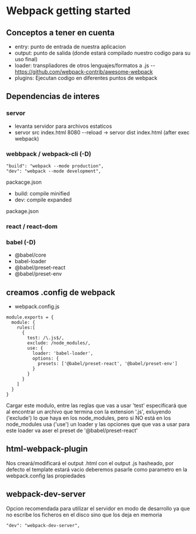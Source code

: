 <!-- # npm init -y
- creará el páckage.json -->

# Webpack getting started

## Conceptos a tener en cuenta

- entry: punto de entrada de nuestra aplicacion
- output: punto de salida (donde estará compilado nuestro codigo para su uso final)
- loader: transpliadores de otros lenguajes/formatos a .js
  -- https://github.com/webpack-contrib/awesome-webpack
- plugins: Ejecutan codigo en diferentes puntos de webpack

## Dependencias de interes

### servor

- levanta servidor para archivos estaticos
- servor src index.html 8080 --reload -> servor dist index.html (after exec webpack)

### webbpack / webpack-cli (-D)

```
"build": "webpack --mode production",
"dev": "webpack --mode development",
```

packacge.json

- build: compile minified
- dev: compile expanded

package.json

### react / react-dom

### babel (-D)

- @babel/core
- babel-loader
- @babel/preset-react
- @babel/preset-env

## creamos .config de webpack

- webpack.config.js

```
module.exports = {
  module: {
    rules:[
      {
        test: /\.js$/,
        exclude: /node_modules/,
        use: {
          loader: 'babel-loader',
          options: {
            presets: ['@babel/preset-react', '@babel/preset-env']
          }
        }
      }
    ]
  }
}
```

Cargar este modulo, entre las reglas que vas a usar 'test' especificará que al encontrar un archivo que termina con la extension '.js', exluyendo ('exclude') lo que haya en los node_modules, pero si NO está en los node_modules usa ('use') un loader y las opciones que que vas a usar para este loader va aser el preset de '@babel/preset-react'

## html-webpack-plugin

Nos creará/modificará el output .html con el output .js hasheado, por defecto el template estará vacio deberemos pasarle como parametro en la webpack.config las propiedades

## webpack-dev-server

Opcion recomendada para utilizar el servidor en modo de desarrollo ya que no escribe los ficheros en el disco sino que los deja en memoria

```
"dev": "webpack-dev-server",
```
